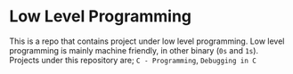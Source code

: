 # Low Level Programming
This is a repo that contains project under low level programming. Low level programming is mainly machine friendly, in other binary (`0s` and `1s`).
Projects under this repository are; `C - Programming`, `Debugging in C`

